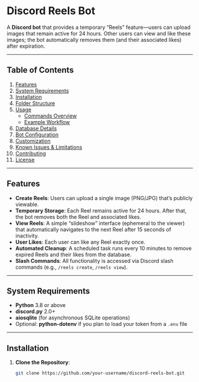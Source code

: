 # Discord Reels Bot

A **Discord bot** that provides a temporary “Reels” feature—users can upload images that remain active for 24 hours. Other users can view and like these images; the bot automatically removes them (and their associated likes) after expiration.  

---

## Table of Contents

1. [Features](#features)  
2. [System Requirements](#system-requirements)  
3. [Installation](#installation)  
4. [Folder Structure](#folder-structure)  
5. [Usage](#usage)  
   - [Commands Overview](#commands-overview)  
   - [Example Workflow](#example-workflow)  
6. [Database Details](#database-details)  
7. [Bot Configuration](#bot-configuration)  
8. [Customization](#customization)  
9. [Known Issues & Limitations](#known-issues--limitations)  
10. [Contributing](#contributing)  
11. [License](#license)  

---

## Features

- **Create Reels**: Users can upload a single image (PNG/JPG) that’s publicly viewable.  
- **Temporary Storage**: Each Reel remains active for 24 hours. After that, the bot removes both the Reel and associated likes.  
- **View Reels**: A simple “slideshow” interface (ephemeral to the viewer) that automatically navigates to the next Reel after 15 seconds of inactivity.  
- **User Likes**: Each user can like any Reel exactly once.  
- **Automated Cleanup**: A scheduled task runs every 10 minutes to remove expired Reels and their likes from the database.  
- **Slash Commands**: All functionality is accessed via Discord slash commands (e.g., `/reels create`, `/reels view`).  

---

## System Requirements

- **Python** 3.8 or above  
- **discord.py** 2.0+  
- **aiosqlite** (for asynchronous SQLite operations)  
- Optional: **python-dotenv** if you plan to load your token from a `.env` file  

---

## Installation

1. **Clone the Repository**:
   ```bash
   git clone https://github.com/your-username/discord-reels-bot.git
